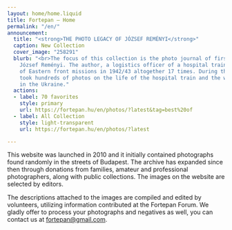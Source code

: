 ```yaml
---
layout: home/home.liquid
title: Fortepan — Home
permalink: "/en/"
announcement:
  title: "<strong>THE PHOTO LEGACY OF JÓZSEF REMÉNYI</strong>"
  caption: New Collection
  cover_image: "258291"
  blurb: "<br>The focus of this collection is the photo journal of first lieutenant
    József Reményi. The author, a logistics officer of a hospital train, was part
    of Eastern front missions in 1942/43 altogether 17 times. During this time, he
    took hundreds of photos on the life of the hospital train and the wartime days
    in the Ukraine."
  actions:
  - label: 70 favorites
    style: primary
    url: https://fortepan.hu/en/photos/?latest&tag=best%20of
  - label: All Collection
    style: light-transparent
    url: https://fortepan.hu/en/photos/?latest

---
```

This website was launched in 2010 and it initially contained photographs found randomly in the streets of Budapest. The archive has expanded since then through donations from families, amateur and professional photographers, along with public collections. The images on the website are selected by editors.

The descriptions attached to the images are compiled and edited by volunteers, utilizing information contributed at the Fortepan Forum. We gladly offer to process your photographs and negatives as well, you can contact us at [fortepan@gmail.com](mailto:fortepan@gmail.com).